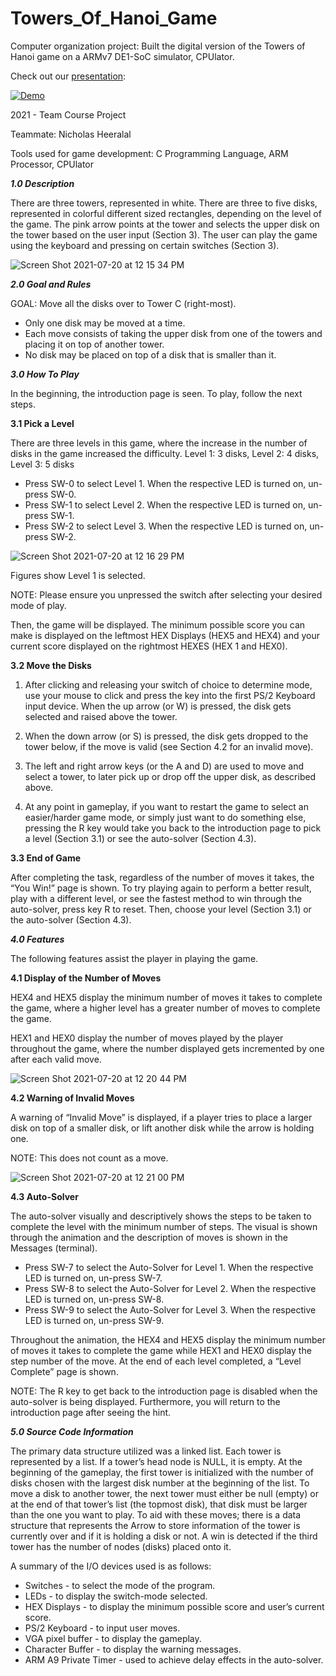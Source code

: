 # Towers_Of_Hanoi_Game
Computer organization project: Built the digital version of the Towers of Hanoi game on a ARMv7 DE1-SoC simulator, CPUlator.

Check out our [presentation](https://youtu.be/kFwgeKDJygw):

[![Demo](https://img.youtube.com/vi/kFwgeKDJygw/0.jpg)](https://www.youtube.com/watch?v=kFwgeKDJygw)


2021 - Team Course Project

Teammate: Nicholas Heeralal

Tools used for game development: C Programming Language, ARM Processor, CPUlator


***1.0 Description***

There are three towers, represented in white. There are three to five disks, represented in colorful different sized rectangles, depending on the level of the game. The pink arrow points at the tower and selects the upper disk on the tower based on the user input  (Section 3). The user can play the game using the keyboard and pressing on certain switches (Section 3).

![Screen Shot 2021-07-20 at 12 15 34 PM](https://user-images.githubusercontent.com/67078190/126359180-aec3b95b-4ddb-4b62-b513-d2190704f4c4.png)




***2.0 Goal and Rules***

GOAL: Move all the disks over to Tower C (right-most).

- Only one disk may be moved at a time.
- Each move consists of taking the upper disk from one of the towers and placing it on top of another tower.
- No disk may be placed on top of a disk that is smaller than it.




***3.0 How To Play***

In the beginning, the introduction page is seen. To play, follow the next steps.

**3.1 Pick a Level**

There are three levels in this game, where the increase in the number of disks in the game increased the difficulty.
Level 1: 3 disks,	Level 2: 4 disks,	Level 3: 5 disks
- Press SW-0 to select Level 1. When the respective LED is turned on, un-press SW-0.
- Press SW-1 to select Level 2. When the respective LED is turned on, un-press SW-1.
- Press SW-2 to select Level 3. When the respective LED is turned on, un-press SW-2.

![Screen Shot 2021-07-20 at 12 16 29 PM](https://user-images.githubusercontent.com/67078190/126359320-420bd0c0-ee97-4f99-822d-b40218130433.png)
                         
Figures show Level 1 is selected.

NOTE: Please ensure you unpressed the switch after selecting your desired mode of play.

Then, the game will be displayed.
The minimum possible score you can make is displayed on the leftmost HEX Displays (HEX5 and HEX4) and your current score displayed on the rightmost HEXES (HEX 1 and HEX0).

**3.2 Move the Disks**

1. After clicking and releasing your switch of choice to determine mode, use your mouse to click and press the key into the first PS/2 Keyboard input device.
When the up arrow (or W) is pressed, the disk gets selected and raised above the tower.

2. When the down arrow (or S) is pressed, the disk gets dropped to the tower below, if the move is valid (see Section 4.2 for an invalid move).

3. The left and right arrow keys (or the A and D) are used to move and select a tower, to later pick up or drop off the upper disk, as described above.

4. At any point in gameplay, if you want to restart the game to select an easier/harder game mode, or simply just want to do something else, pressing the R key would take you back to the introduction page to pick a level (Section 3.1) or see the auto-solver (Section 4.3).

**3.3 End of Game**

After completing the task, regardless of the number of moves it takes, the “You Win!” page is shown. To try playing again to perform a better result, play with a different level, or see the fastest method to win through the auto-solver, press key R to reset. Then, choose your level (Section 3.1) or the auto-solver (Section 4.3).

***4.0 Features***

The following features assist the player in playing the game.

**4.1 Display of the Number of Moves**

HEX4 and HEX5 display the minimum number of moves it takes to complete the game, where a higher level has a greater number of moves to complete the game.

HEX1 and HEX0 display the number of moves played by the player throughout the game, where the number displayed gets incremented by one after each valid move.

![Screen Shot 2021-07-20 at 12 20 44 PM](https://user-images.githubusercontent.com/67078190/126359931-3e875b52-1075-479d-852c-e0f332907781.png)


**4.2 Warning of Invalid Moves**

A warning of “Invalid Move” is displayed, if a player tries to place a larger disk on top of a smaller disk, or lift another disk while the arrow is holding one. 

NOTE: This does not count as a move.

![Screen Shot 2021-07-20 at 12 21 00 PM](https://user-images.githubusercontent.com/67078190/126359977-b1ce9875-eb9c-42f1-91c7-6a8da365804a.png)


**4.3 Auto-Solver**

The auto-solver visually and descriptively shows the steps to be taken to complete the level with the minimum number of steps. The visual is shown through the animation and the description of moves is shown in the Messages (terminal).
- Press SW-7 to select the Auto-Solver for Level 1. When the respective LED is turned on, un-press SW-7.
- Press SW-8 to select the Auto-Solver for Level 2. When the respective LED is turned on, un-press SW-8.
- Press SW-9 to select the Auto-Solver for Level 3. When the respective LED is turned on, un-press SW-9. 

Throughout the animation, the HEX4 and HEX5 display the minimum number of moves it takes to complete the game while HEX1 and HEX0 display the step number of the move. At the end of each level completed, a “Level Complete” page is shown.

NOTE: The R key to get back to the introduction page is disabled when the auto-solver is being displayed. Furthermore, you will return to the introduction page after seeing the hint.

***5.0 Source Code Information***

The primary data structure utilized was a linked list. Each tower is represented by a list. If a tower’s head node is NULL, it is empty. At the beginning of the gameplay, the first tower is initialized with the number of disks chosen with the largest disk number at the beginning of the list. To move a disk to another tower, the next tower must either be null (empty) or at the end of that tower’s list (the topmost disk), that disk must be larger than the one you want to play. To aid with these moves; there is a data structure that represents the Arrow to store information of the tower is currently over and if it is holding a disk or not. A win is detected if the third tower has the number of nodes (disks) placed onto it. 

A summary of the I/O devices used is as follows:
- Switches - to select the mode of the program.
- LEDs - to display the switch-mode selected.
- HEX Displays - to display the minimum possible score and user’s current score.
- PS/2 Keyboard - to input user moves.
- VGA pixel buffer - to display the gameplay.
- Character Buffer - to display the warning messages.
- ARM A9 Private Timer - used to achieve delay effects in the auto-solver.

